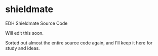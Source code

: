 # shieldmate
EDH Shieldmate Source Code

Will edit this soon.

Sorted out almost the entire source code again, and I'll keep it here for study and ideas.
